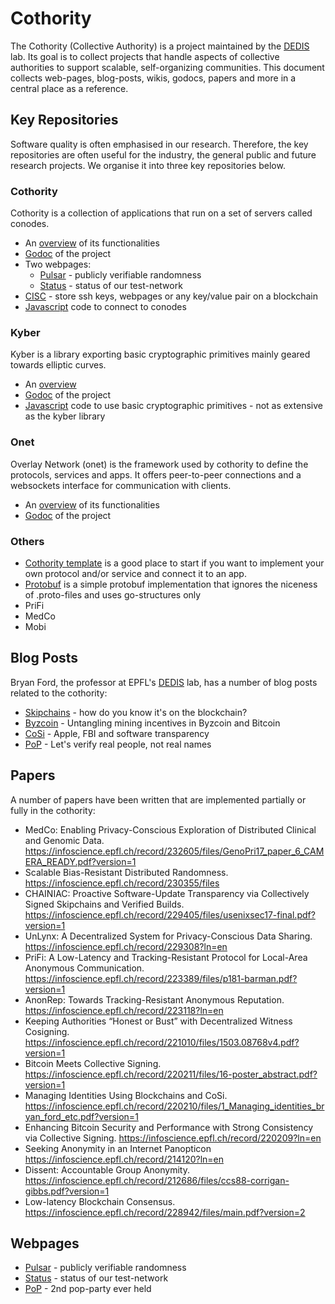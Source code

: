 # Cothority

The Cothority (Collective Authority) is a project maintained by the
[DEDIS](https://dedis.epfl.ch) lab. Its goal is to collect projects that
handle aspects of collective authorities to support scalable, self-organizing
communities. This document collects web-pages, blog-posts, wikis,
godocs, papers and more in a central place as a reference.

## Key Repositories

Software quality is often emphasised in our research. Therefore, the key
repositories are often useful for the industry, the general public and future
research projects. We organise it into three key repositories below.

### Cothority

Cothority is a collection of applications that run
on a set of servers called conodes.

- An [overview](https://github.com/dedis/cothority/wiki) of its functionalities
- [Godoc](https://godoc.org/dedis/cothority) of the project
- Two webpages:
  - [Pulsar](https://pulsar.dedis.ch) - publicly verifiable randomness
  - [Status](http://status.dedis.ch) - status of our test-network
- [CISC](../cisc/README.md) - store ssh keys, webpages or any key/value pair on a blockchain
- [Javascript](https://github.com/dedis/cothority/tree/master/external/js/cothority)
code to connect to conodes

### Kyber

Kyber is a library exporting basic cryptographic primitives mainly geared
towards elliptic curves.

- An [overview](https://github.com/dedis/kyber/blob/master/README.md)
- [Godoc](https://godoc.org/dedis/kyber) of the project
- [Javascript](https://github.com/dedis/cothority/tree/master/external/js/kyber)
code to use basic cryptographic primitives - not as extensive as the kyber library

### Onet

Overlay Network (onet) is the framework used by cothority to define the protocols,
services and apps. It offers peer-to-peer connections and a websockets interface
for communication with clients.

- An [overview](https://github.com/dedis/onet/wiki) of its functionalities
- [Godoc](https://godoc.org/dedis/onet) of the project

### Others

- [Cothority template](https://github.com/dedis/cothority_template/wiki) is a good
place to start if you want to implement your own protocol and/or service and
connect it to an app.
- [Protobuf](https://github.com/dedis/protobuf) is a simple protobuf implementation
that ignores the niceness of .proto-files and uses go-structures only
- PriFi
- MedCo
- Mobi

## Blog Posts

Bryan Ford, the professor at EPFL's [DEDIS](https://dedis.epfl.ch) lab, has a number
of blog posts related to the cothority:

- [Skipchains](https://bford.github.io/2017/08/01/skipchain/) - how do you know
it's on the blockchain?
- [Byzcoin](https://bford.github.io/2016/10/25/mining/) - Untangling mining
incentives in Byzcoin and Bitcoin
- [CoSi](http://bford.github.io/2016/03/10/apple/) - Apple, FBI and software transparency
- [PoP](https://bford.github.io/2015/10/07/names.html) - Let's verify real people,
not real names

## Papers

A number of papers have been written that are implemented partially or fully
in the cothority:

- MedCo: Enabling Privacy-Conscious Exploration of Distributed Clinical and Genomic Data. https://infoscience.epfl.ch/record/232605/files/GenoPri17_paper_6_CAMERA_READY.pdf?version=1
- Scalable Bias-Resistant Distributed Randomness. https://infoscience.epfl.ch/record/230355/files
- CHAINIAC: Proactive Software-Update Transparency via Collectively Signed Skipchains and Verified Builds. https://infoscience.epfl.ch/record/229405/files/usenixsec17-final.pdf?version=1
- UnLynx: A Decentralized System for Privacy-Conscious Data Sharing. https://infoscience.epfl.ch/record/229308?ln=en
- PriFi: A Low-Latency and Tracking-Resistant Protocol for Local-Area Anonymous Communication. https://infoscience.epfl.ch/record/223389/files/p181-barman.pdf?version=1
- AnonRep: Towards Tracking-Resistant Anonymous Reputation. https://infoscience.epfl.ch/record/223118?ln=en
- Keeping Authorities “Honest or Bust” with Decentralized Witness Cosigning. https://infoscience.epfl.ch/record/221010/files/1503.08768v4.pdf?version=1
- Bitcoin Meets Collective Signing. https://infoscience.epfl.ch/record/220211/files/16-poster_abstract.pdf?version=1
- Managing Identities Using Blockchains and CoSi. https://infoscience.epfl.ch/record/220210/files/1_Managing_identities_bryan_ford_etc.pdf?version=1
- Enhancing Bitcoin Security and Performance with Strong Consistency via Collective Signing. https://infoscience.epfl.ch/record/220209?ln=en
- Seeking Anonymity in an Internet Panopticon https://infoscience.epfl.ch/record/214120?ln=en
- Dissent: Accountable Group Anonymity.
https://infoscience.epfl.ch/record/212686/files/ccs88-corrigan-gibbs.pdf?version=1
- Low-latency Blockchain Consensus. https://infoscience.epfl.ch/record/228942/files/main.pdf?version=2

## Webpages

- [Pulsar](https://pulsar.dedis.ch) - publicly verifiable randomness
- [Status](http://status.dedis.ch) - status of our test-network
- [PoP](https://pop.dedis.ch) - 2nd pop-party ever held
